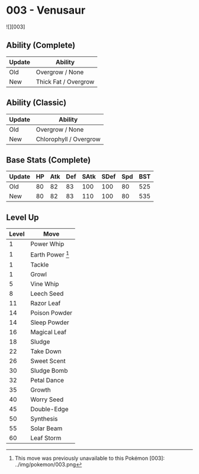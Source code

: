 # 003 - Venusaur
![][003]

## Ability (Complete)

Update | Ability
---    | ---
Old    | Overgrow / None
New    | Thick Fat / Overgrow

## Ability (Classic)

Update | Ability
---    | ---
Old    | Overgrow / None
New    | Chlorophyll / Overgrow

## Base Stats (Complete)

Update | HP | Atk | Def | SAtk | SDef | Spd | BST
---    | ---| --- | --- | ---  | ---  | --- | ---
Old    | 80 |  82 |  83 |  100 |  100 | 80  | 525
New    | 80 |  82 |  83 |  110 |  100 | 80  | 535

## Level Up

Level | Move
---   | ---
  1   | Power Whip
  1   | Earth Power [^1]
  1   | Tackle
  1   | Growl
  5   | Vine Whip
  8   | Leech Seed
 11   | Razor Leaf
 14   | Poison Powder
 14   | Sleep Powder
 16   | Magical Leaf
 18   | Sludge
 22   | Take Down
 26   | Sweet Scent
 30   | Sludge Bomb
 32   | Petal Dance
 35   | Growth
 40   | Worry Seed
 45   | Double-Edge
 50   | Synthesis
 55   | Solar Beam
 60   | Leaf Storm

[^1]: This move was previously unavailable to this Pokémon
[003]: ../img/pokemon/003.png
